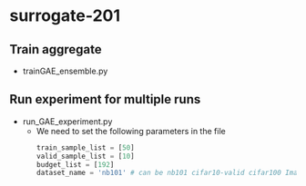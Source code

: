# surrogate-201
## Train aggregate
- trainGAE_ensemble.py
## Run experiment for multiple runs
- run_GAE_experiment.py
  - We need to set the following parameters in the file
      ```python 
      train_sample_list = [50]
      valid_sample_list = [10]
      budget_list = [192]
      dataset_name = 'nb101' # can be nb101 cifar10-valid cifar100 ImageNet16-120
      ```